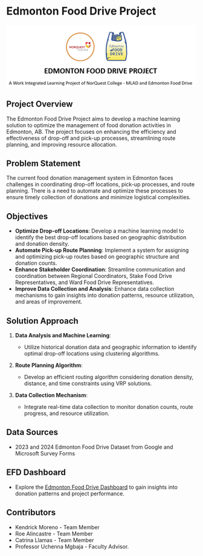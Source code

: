 # Edmonton Food Drive Project

![Edmonton Food Drive Logo](https://github.com/kmoreno013/MyProjects/blob/main/logo_efd.png?raw=true)

## Project Overview
The Edmonton Food Drive Project aims to develop a machine learning solution to optimize the management of food donation activities in Edmonton, AB. The project focuses on enhancing the efficiency and effectiveness of drop-off and pick-up processes, streamlining route planning, and improving resource allocation.

## Problem Statement
The current food donation management system in Edmonton faces challenges in coordinating drop-off locations, pick-up processes, and route planning. There is a need to automate and optimize these processes to ensure timely collection of donations and minimize logistical complexities.

## Objectives
- **Optimize Drop-off Locations**: Develop a machine learning model to identify the best drop-off locations based on geographic distribution and donation density.
- **Automate Pick-up Route Planning**: Implement a system for assigning and optimizing pick-up routes based on geographic structure and donation counts.
- **Enhance Stakeholder Coordination**: Streamline communication and coordination between Regional Coordinators, Stake Food Drive Representatives, and Ward Food Drive Representatives.
- **Improve Data Collection and Analysis**: Enhance data collection mechanisms to gain insights into donation patterns, resource utilization, and areas of improvement.

## Solution Approach
1. **Data Analysis and Machine Learning**: 
   - Utilize historical donation data and geographic information to identify optimal drop-off locations using clustering algorithms.
   
2. **Route Planning Algorithm**: 
   - Develop an efficient routing algorithm considering donation density, distance, and time constraints using VRP solutions.

3. **Data Collection Mechanism**: 
   - Integrate real-time data collection to monitor donation counts, route progress, and resource utilization.

## Data Sources
- 2023 and 2024 Edmonton Food Drive Dataset from Google and Microsoft Survey Forms

## EFD Dashboard
- Explore the [Edmonton Food Drive Dashboard](https://public.tableau.com/app/profile/kendrick.kent.moreno/viz/EFD2024Dashboard/EFDDashboard-Main) to gain insights into donation patterns and project performance.

## Contributors
- Kendrick Moreno - Team Member
- Roe Alincastre - Team Member
- Catrina Llamas - Team Member
- Professor Uchenna Mgbaja - Faculty Advisor.
